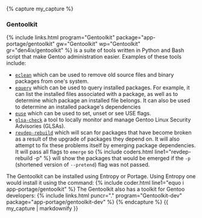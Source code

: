 {% capture my_capture %}
### Gentoolkit
{% include links.html program="Gentoolkit" package="app-portage/gentoolkit" gw="Gentoolkit" wp="Gentoolkit" gr="den4ix/gentoolkit" %} is a suite of tools written in Python and Bash script that make Gentoo administration easier. Examples of these tools include:
* [`eclean`](/man/eclean.1.html) which can be used to remove old source files and binary packages from one's system.
* [`equery`](/man/equery.1.html) which can be used to query installed packages. For example, it can list the installed files associated with a package, as well as to determine which package an installed file belongs. It can also be used to determine an installed package's dependencies
* [`euse`](/man/euse.1.html) which can be used to set, unset or see USE flags.
* [`glsa-check`](/man/glsa-check.1.html) a tool to locally monitor and manage Gentoo Linux Security Advisories (GLSAs).
* [`revdep-rebuild`](/man/revdep-rebuild.1.html) which will scan for packages that have become broken as a result of the upgrade of packages they depend on. It will also attempt to fix these problems itself by emerging package dependencies. It will pass all flags to `emerge` so {% include coders.html line1="revdep-rebuild -p" %} will show the packages that would be emerged if the `-p` (shortened version of `--pretend`) flag was not passed.

The Gentoolkit can be installed using Entropy or Portage. Using Entropy one would install it using the command:
{% include coder.html line1="equo i app-portage/gentoolkit" %}
The Gentoolkit also has a toolkit for Gentoo developers: {% include links.html puncr="." program="Gentoolkit-dev" package="app-portage/gentoolkit-dev" %} 
{% endcapture %}
{{ my_capture | markdownify }}

